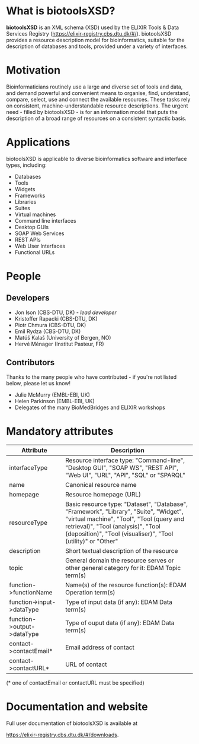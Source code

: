 # What is biotoolsXSD?
**biotoolsXSD** is an XML schema (XSD) used by the ELIXIR Tools & Data Services Registry (https://elixir-registry.cbs.dtu.dk/#/).  biotoolsXSD provides a resource description model for bioinformatics, suitable for the description of databases and tools, provided under a variety of interfaces.

# Motivation
Bioinformaticians routinely use a large and diverse set of tools and data, and demand powerful and convenient means to organise, find, understand, compare, select, use and connect the available resources. These tasks rely on consistent, machine-understandable resource descriptions. The urgent need - filled by biotoolsXSD - is for an information model that puts the description of a broad range of resources  on a consistent syntactic basis.

# Applications 
biotoolsXSD is applicable to diverse bioinformatics software and interface types, including:
* Databases
* Tools	
* Widgets	
* Frameworks	
* Libraries	
* Suites	
* Virtual machines	
* Command line interfaces
* Desktop GUIs
* SOAP Web Services
* REST APIs
* Web User Interfaces
* Functional URLs

# People

## Developers
* Jon Ison (CBS-DTU, DK) *- lead developer*
* Kristoffer Rapacki (CBS-DTU, DK)
* Piotr Chmura (CBS-DTU, DK)
* Emil Rydza (CBS-DTU, DK)
* Matúš Kalaš (University of Bergen, NO)
* Hervé Ménager (Institut Pasteur, FR) 

## Contributors
Thanks to the many people who have contributed - if you're not listed below, please let us know!
* Julie McMurry (EMBL-EBI, UK)
* Helen Parkinson (EMBL-EBI, UK)
* Delegates of the many BioMedBridges and ELIXIR workshops 

# Mandatory attributes
Attribute | Description
--------- | -----------
interfaceType | Resource interface type: "Command-line", "Desktop GUI", "SOAP WS", "REST API", "Web UI", "URL", "API", "SQL" or "SPARQL"
name | Canonical resource name
homepage | Resource homepage (URL)
resourceType | Basic resource type: "Dataset", "Database",  "Framework", "Library", "Suite", "Widget", "virtual machine", "Tool", "Tool (query and retrieval)", "Tool (analysis)", "Tool (deposition)", "Tool (visualiser)", "Tool (utility)" or "Other"
description | Short textual description of the resource
topic | General domain the resource serves or other general category for it: EDAM Topic term(s)
function->functionName | Name(s) of the resource function(s): EDAM Operation term(s)
function->input->dataType | Type of input data (if any): EDAM Data term(s)
function->output->dataType | Type of ouput data (if any): EDAM Data term(s)
contact->contactEmail* | Email address of contact
contact->contactURL* | URL of contact

(* one of contactEmail or contactURL must be specified)


# Documentation and website

Full user documentation of biotoolsXSD is available at 

https://elixir-registry.cbs.dtu.dk/#/downloads.

